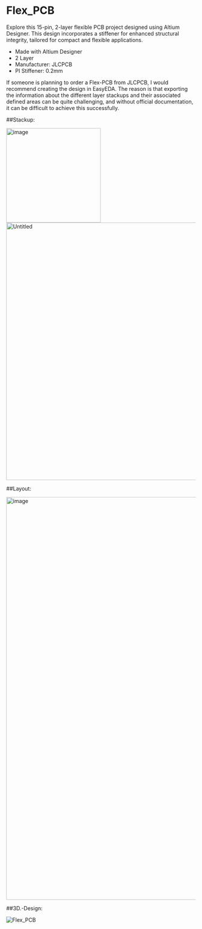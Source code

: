 # Flex_PCB
Explore this 15-pin, 2-layer flexible PCB project designed using Altium Designer. This design incorporates a stiffener for enhanced structural integrity, tailored for compact and flexible applications.

- Made with Altium Designer
- 2 Layer
- Manufacturer: JLCPCB
- PI Stiffener: 0.2mm

If someone is planning to order a Flex-PCB from JLCPCB, I would recommend creating the design in EasyEDA. The reason is that exporting the information about the different layer stackups and their associated defined areas can be quite challenging, and without official documentation, it can be difficult to achieve this successfully.

##Stackup:

<img width="251" alt="image" src="https://github.com/user-attachments/assets/00fa3840-dcc8-4245-9336-c48b2f79bae4">

<img width="685" alt="Untitled" src="https://github.com/user-attachments/assets/38dd710f-5069-42bd-85e6-45b73d209fef">

##Layout:

<img width="1071" alt="image" src="https://github.com/user-attachments/assets/b28b8e9e-716c-49d9-8437-3993d8d1f775">

##3D.-Design:

![Flex_PCB](https://github.com/user-attachments/assets/4b956a8d-4506-4098-9c7b-d0af1ba55228)
